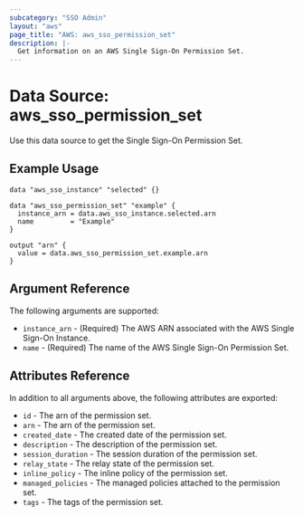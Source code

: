 ```yaml
---
subcategory: "SSO Admin"
layout: "aws"
page_title: "AWS: aws_sso_permission_set"
description: |-
  Get information on an AWS Single Sign-On Permission Set.
---
```


# Data Source: aws_sso_permission_set

Use this data source to get the Single Sign-On Permission Set.

## Example Usage

```hcl
data "aws_sso_instance" "selected" {}

data "aws_sso_permission_set" "example" {
  instance_arn = data.aws_sso_instance.selected.arn
  name         = "Example"
}

output "arn" {
  value = data.aws_sso_permission_set.example.arn
}
```

## Argument Reference

The following arguments are supported:

* `instance_arn` - (Required) The AWS ARN associated with the AWS Single Sign-On Instance.
* `name` - (Required) The name of the AWS Single Sign-On Permission Set.

## Attributes Reference

In addition to all arguments above, the following attributes are exported:

* `id` - The arn of the permission set.
* `arn` - The arn of the permission set.
* `created_date` - The created date of the permission set.
* `description` - The description of the permission set.
* `session_duration` - The session duration of the permission set.
* `relay_state` - The relay state of the permission set.
* `inline_policy` - The inline policy of the permission set.
* `managed_policies` - The managed policies attached to the permission set.
* `tags` - The tags of the permission set.
